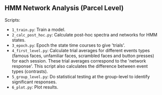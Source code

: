 HMM Network Analysis (Parcel Level)
-----------------------------------

Scripts:

- `1_train.py`: Train a model.
- `2_calc_post_hoc.py`: Calculate post-hoc spectra and networks for HMM states.
- `3_epoch.py`: Epoch the state time courses to give 'trials'.
- `4_first_level.py`: Calculate trial averages for different events types (famous faces, unfamiliar faces, scrambled faces and button presses) for each session. These trial averages correspond to the 'network response'. This script also calculates the difference between event types (contrasts).
- `5_group_level.py`: Do statistical testing at the group-level to identify significant responses.
- `6_plot.py`: Plot results.
